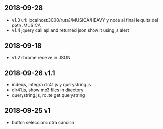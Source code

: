 ## 2018-09-28
* v1.3 url: localhost:3000/ruta?/MUSICA/HEAVY y node al final le quita del path /MUSICA
* v1.4 jquery call api and returned json show it using js alert

## 2018-09-18
* v1.2 chrome receive in JSON
  
## 2018-09-26  v1.1
* indexjs, integra dir41.js y querystring.js
* dir41.js, show mp3 files in directory
* querystring.js, route get querystring

## 2018-09-25  v1
* button selecciona otra cancion